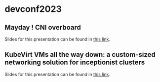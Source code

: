 # devconf2023

## Mayday ! CNI overboard
Slides for this presentation can be found in [this link](slides/mayday-cni-overboard.pdf).

## KubeVirt VMs all the way down: a custom-sized networking solution for inceptionist clusters
Slides for this presentation can be found in [this link](slides/inceptionist-clusters.pdf).

